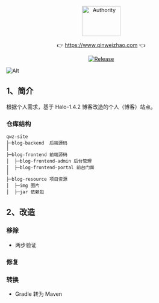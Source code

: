 <p align="center">
  <a class="logo" href="https://github.com/qinweizhao/qwz-site">
    <img src="https://cdn.jsdelivr.net/gh/qinweizhao/qwz-site@master/logo.png" height="80" width="45%" alt="Authority">
  </a>
</p>

<p align="center">
👉 <a href="https://www.qinweizhao.com">https://www.qinweizhao.com</a> 👈
</p>

<p align="center">
  <a href="https://github.com/qinweizhao/qwz-site" target="_blank">
    <img src="https://img.shields.io/github/v/release/qinweizhao/qwz-site?include_prereleases" alt="Release"/>
  </a>
</p>


![Alt](https://repobeats.axiom.co/api/embed/407d1af8c2e1faff46c37b1336137e2d0d7e27c4.svg "Analytics image")
## 1、简介

根据个人需求，基于 Halo-1.4.2 博客改造的个人（博客）站点。

### 仓库结构

```
qwz-site
├─blog-backend  后端源码
│
├─blog-frontend 前端源码
│  ├─blog-frontend-admin 后台管理
│  ├─blog-frontend-portal 前台门面
│ 
├─blog-resource 项目资源
│  ├─img 图片
│  ├─jar 依赖包
```

## 2、改造

### 移除

- 两步验证

### 修复

### 转换

- Gradle 转为 Maven


